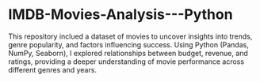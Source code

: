 # IMDB-Movies-Analysis---Python
This repository inclued a dataset of movies to uncover insights into trends, genre popularity, and factors influencing success. Using Python (Pandas, NumPy, Seaborn), I explored relationships between budget, revenue, and ratings, providing a deeper understanding of movie performance across different genres and years.
